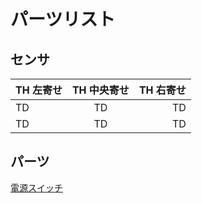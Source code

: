 # パーツリスト
## センサ
| TH 左寄せ | TH 中央寄せ | TH 右寄せ |
| :--- | :---: | ---: |
| TD | TD | TD |
| TD | TD | TD |


## パーツ
[電源スイッチ](./switch)
